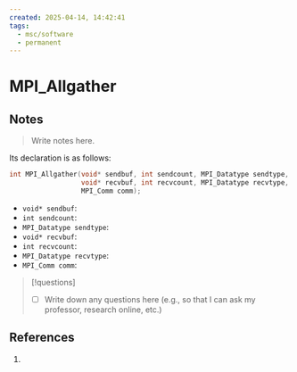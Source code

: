 ```yaml
---
created: 2025-04-14, 14:42:41
tags:
  - msc/software
  - permanent
---
```

# MPI_Allgather

## Notes

> Write notes here.

Its declaration is as follows:

```c
int MPI_Allgather(void* sendbuf, int sendcount, MPI_Datatype sendtype,
                  void* recvbuf, int recvcount, MPI_Datatype recvtype,
                  MPI_Comm comm);
```

- `void* sendbuf`:
- `int sendcount`:
- `MPI_Datatype sendtype`:
- `void* recvbuf`:
- `int recvcount`:
- `MPI_Datatype recvtype`:
- `MPI_Comm comm`:

> [!questions]
> - [ ] Write down any questions here (e.g., so that I can ask my professor, research online, etc.)

## References

1. 
